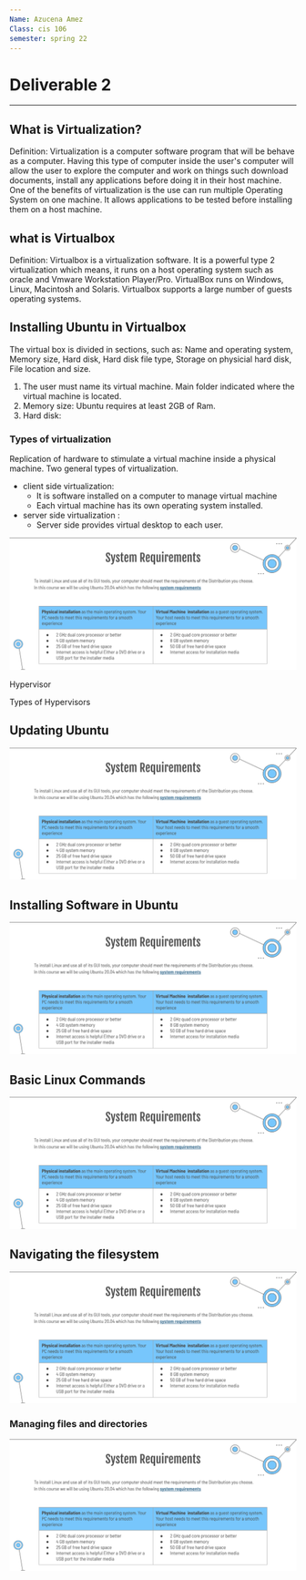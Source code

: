 ```yaml
---
Name: Azucena Amez
Class: cis 106
semester: spring 22
---
```

# Deliverable 2

<hr>

## What is Virtualization?
Definition: Virtualization is a computer software program that will be behave as a computer. Having this type of computer inside the user's computer will allow the user to explore the computer and work on things such download documents, install any applications before doing it in their host machine. One of the benefits of virtualization is the use can run multiple Operating System on one machine. It allows applications to be tested before installing them on a host machine. 

## what is Virtualbox
Definition: Virtualbox is a virtualization software. It is a powerful type 2 virtualization which means, it runs on a host operating system such as oracle and Vmware Workstation Player/Pro. VirtualBox runs on Windows, Linux, Macintosh and Solaris. Virtualbox supports a large number of guests operating systems. 

## Installing Ubuntu in Virtualbox
The virtual box is divided in sections, such as: Name and operating system, Memory size, Hard disk, Hard disk file type, Storage on physicial hard disk, File location and size. 
1. The user must name its virtual machine. Main folder indicated where the virtual machine is located.  
2. Memory size: Ubuntu requires at least 2GB of Ram. 
3. Hard disk: 

### Types of virtualization 
Replication of hardware to stimulate a virtual machine inside a physical machine. Two general types of virtualization. 
* client side virtualization: 
  * It is software installed on a computer to manage virtual machine
  * Each virtual machine has its own operating system installed. 
* server side virtualization :
  * Server side provides virtual desktop to each user. 

![Computer Requirements](pic1.png)

Hypervisor 

Types of Hypervisors 


## Updating Ubuntu 
![Computer Requirements](pic1.png)

## Installing Software in Ubuntu 
![Computer Requirements](pic1.png)

## Basic Linux Commands 
![Computer Requirements](pic1.png)

## Navigating the filesystem 
![Computer Requirements](pic1.png)

### Managing files and directories 
![Computer Requirements](pic1.png)